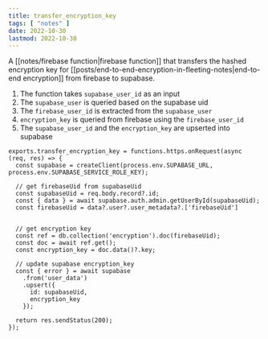```yaml
---
title: transfer_encryption_key
tags: [ "notes" ]
date: 2022-10-30
lastmod: 2022-10-30
---
```

A [[notes/firebase function|firebase function]] that transfers the hashed encryption key for [[posts/end-to-end-encryption-in-fleeting-notes|end-to-end encryption]] from firebase to supabase.

1. The function takes `supabase_user_id` as an input
2. The `supabase_user` is queried based on the supabase uid
3. The `firebase_user_id` is extracted from the `supabase_user`
4. `encryption_key` is queried from firebase using the `firebase_user_id`
5. The `supabase_user_id` and the `encryption_key` are upserted into supabase

```
exports.transfer_encryption_key = functions.https.onRequest(async (req, res) => {
  const supabase = createClient(process.env.SUPABASE_URL, process.env.SUPABASE_SERVICE_ROLE_KEY);

  // get firebaseUid from supabaseUid
  const supabaseUid = req.body.record?.id;
  const { data } = await supabase.auth.admin.getUserById(supabaseUid);
  const firebaseUid = data?.user?.user_metadata?.['firebaseUid']
  
  
  // get encryption key
  const ref = db.collection('encryption').doc(firebaseUid);
  const doc = await ref.get();
  const encryption_key = doc.data()?.key;

  // update supabase encryption_key
  const { error } = await supabase
    .from('user_data')
    .upsert({
      id: supabaseUid,
      encryption_key
    });
    
  return res.sendStatus(200);
});
```